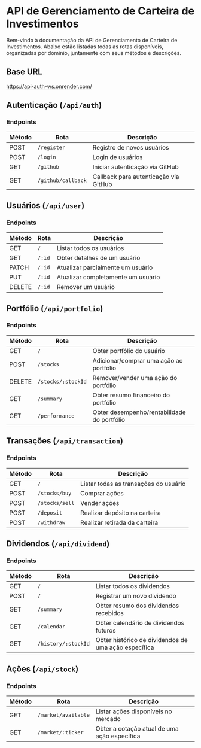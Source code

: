 # API de Gerenciamento de Carteira de Investimentos

Bem-vindo à documentação da API de Gerenciamento de Carteira de Investimentos. Abaixo estão listadas todas as rotas disponíveis, organizadas por domínio, juntamente com seus métodos e descrições.

## Base URL

https://api-auth-ws.onrender.com/

## Autenticação (`/api/auth`)

### Endpoints

| Método | Rota               | Descrição                             |
| ------ | ------------------ | ------------------------------------- |
| POST   | `/register`        | Registro de novos usuários            |
| POST   | `/login`           | Login de usuários                     |
| GET    | `/github`          | Iniciar autenticação via GitHub       |
| GET    | `/github/callback` | Callback para autenticação via GitHub |

## Usuários (`/api/user`)

### Endpoints

| Método | Rota   | Descrição                          |
| ------ | ------ | ---------------------------------- |
| GET    | `/`    | Listar todos os usuários           |
| GET    | `/:id` | Obter detalhes de um usuário       |
| PATCH  | `/:id` | Atualizar parcialmente um usuário  |
| PUT    | `/:id` | Atualizar completamente um usuário |
| DELETE | `/:id` | Remover um usuário                 |

## Portfólio (`/api/portfolio`)

### Endpoints

| Método | Rota               | Descrição                                   |
| ------ | ------------------ | ------------------------------------------- |
| GET    | `/`                | Obter portfólio do usuário                  |
| POST   | `/stocks`          | Adicionar/comprar uma ação ao portfólio     |
| DELETE | `/stocks/:stockId` | Remover/vender uma ação do portfólio        |
| GET    | `/summary`         | Obter resumo financeiro do portfólio        |
| GET    | `/performance`     | Obter desempenho/rentabilidade do portfólio |

## Transações (`/api/transaction`)

### Endpoints

| Método | Rota           | Descrição                             |
| ------ | -------------- | ------------------------------------- |
| GET    | `/`            | Listar todas as transações do usuário |
| POST   | `/stocks/buy`  | Comprar ações                         |
| POST   | `/stocks/sell` | Vender ações                          |
| POST   | `/deposit`     | Realizar depósito na carteira         |
| POST   | `/withdraw`    | Realizar retirada da carteira         |

## Dividendos (`/api/dividend`)

### Endpoints

| Método | Rota                | Descrição                                            |
| ------ | ------------------- | ---------------------------------------------------- |
| GET    | `/`                 | Listar todos os dividendos                           |
| POST   | `/`                 | Registrar um novo dividendo                          |
| GET    | `/summary`          | Obter resumo dos dividendos recebidos                |
| GET    | `/calendar`         | Obter calendário de dividendos futuros               |
| GET    | `/history/:stockId` | Obter histórico de dividendos de uma ação específica |

## Ações (`/api/stock`)

### Endpoints

| Método | Rota                | Descrição                                    |
| ------ | ------------------- | -------------------------------------------- |
| GET    | `/market/available` | Listar ações disponíveis no mercado          |
| GET    | `/market/:ticker`   | Obter a cotação atual de uma ação específica |
